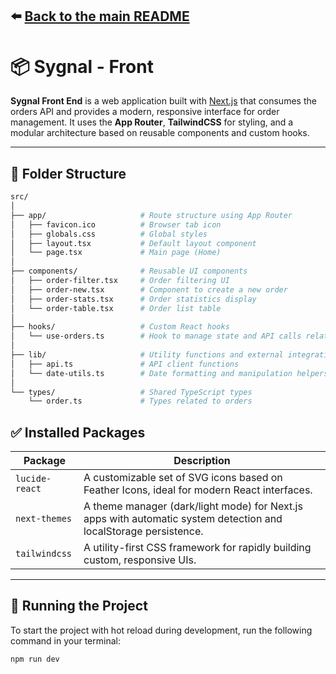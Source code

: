 ⬅️ [Back to the main README](../README.md)
---

# 📦 Sygnal - Front

**Sygnal Front End** is a web application built with [Next.js](https://nextjs.org/) that consumes the orders API and provides a modern, responsive interface for order management. It uses the **App Router**, **TailwindCSS** for styling, and a modular architecture based on reusable components and custom hooks.

---

## 📁 Folder Structure

```bash
src/
│
├── app/                     # Route structure using App Router
│   ├── favicon.ico          # Browser tab icon
│   ├── globals.css          # Global styles
│   ├── layout.tsx           # Default layout component
│   └── page.tsx             # Main page (Home)
│
├── components/              # Reusable UI components
│   ├── order-filter.tsx     # Order filtering UI
│   ├── order-new.tsx        # Component to create a new order
│   ├── order-stats.tsx      # Order statistics display
│   └── order-table.tsx      # Order list table
│
├── hooks/                   # Custom React hooks
│   └── use-orders.ts        # Hook to manage state and API calls related to orders
│
├── lib/                     # Utility functions and external integrations
│   ├── api.ts               # API client functions
│   └── date-utils.ts        # Date formatting and manipulation helpers
│
└── types/                   # Shared TypeScript types
    └── order.ts             # Types related to orders
```

## ✅ Installed Packages

| Package | Description |
|--------|-----------|
| `lucide-react` | A customizable set of SVG icons based on Feather Icons, ideal for modern React interfaces. |
| `next-themes` | A theme manager (dark/light mode) for Next.js apps with automatic system detection and localStorage persistence. |
| `tailwindcss` | A utility-first CSS framework for rapidly building custom, responsive UIs. |

---

## 🧪 Running the Project

To start the project with hot reload during development, run the following command in your terminal:

```bash
npm run dev
```